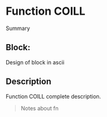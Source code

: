 # Function COILL
Summary

## Block:
Design of block in ascii

## Description
Function COILL complete description.
>Notes about fn
